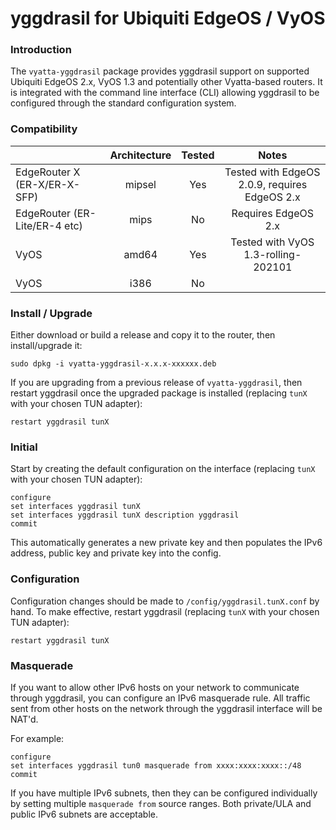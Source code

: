 # yggdrasil for Ubiquiti EdgeOS / VyOS

### Introduction

The `vyatta-yggdrasil` package provides yggdrasil support on supported Ubiquiti EdgeOS 2.x, VyOS 1.3 and potentially other Vyatta-based routers.  It is integrated with the command line interface (CLI) allowing yggdrasil to be configured through the standard configuration system.

### Compatibility

|                                  | Architecture | Tested |                      Notes                                    |
|----------------------------------|:------------:|:------:|:-------------------------------------------------------------:|
|    EdgeRouter X (ER-X/ER-X-SFP)  |    mipsel    |  Yes   | Tested with EdgeOS 2.0.9, requires EdgeOS 2.x                 |
|    EdgeRouter (ER-Lite/ER-4 etc) |    mips      |  No    | Requires EdgeOS 2.x                                           |
|    VyOS                          |    amd64     |  Yes   | Tested with VyOS 1.3-rolling-202101                           |
|    VyOS                          |    i386      |  No    |                                                               |

### Install / Upgrade

Either download or build a release and copy it to the router, then install/upgrade it:
```
sudo dpkg -i vyatta-yggdrasil-x.x.x-xxxxxx.deb
```
If you are upgrading from a previous release of `vyatta-yggdrasil`, then restart yggdrasil once the upgraded package is installed (replacing `tunX` with your chosen TUN adapter):
```
restart yggdrasil tunX
```

### Initial

Start by creating the default configuration on the interface (replacing `tunX` with your chosen TUN adapter):
```
configure
set interfaces yggdrasil tunX
set interfaces yggdrasil tunX description yggdrasil
commit
```
This automatically generates a new private key and then populates the IPv6 address, public key and private key into the config.

### Configuration

Configuration changes should be made to `/config/yggdrasil.tunX.conf` by hand. To make effective, restart yggdrasil (replacing `tunX` with your chosen TUN adapter):
```
restart yggdrasil tunX
```

### Masquerade

If you want to allow other IPv6 hosts on your network to communicate through yggdrasil, you can configure an IPv6 masquerade rule. All traffic sent from other hosts on the network through the yggdrasil interface will be NAT'd.

For example:
```
configure
set interfaces yggdrasil tun0 masquerade from xxxx:xxxx:xxxx::/48
commit
```
If you have multiple IPv6 subnets, then they can be configured individually by setting multiple `masquerade from` source ranges. Both private/ULA and public IPv6 subnets are acceptable.

